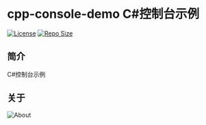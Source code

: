 # cpp-console-demo C#控制台示例

[![License](https://img.shields.io/github/license/ALI1416/cpp-console-demo?label=License)](https://www.apache.org/licenses/LICENSE-2.0.txt)
[![Repo Size](https://img.shields.io/github/repo-size/ALI1416/cpp-console-demo?label=Repo%20Size&color=success)](https://github.com/ALI1416/cpp-console-demo/archive/refs/heads/master.zip)

## 简介

C#控制台示例

## 关于

<object data="https://404z.cn/images/about.svg" style="max-width:100%;">
  <picture>
    <source media="(prefers-color-scheme: dark)" srcset="https://404z.cn/images/about.dark.svg">
    <img alt="About" src="https://404z.cn/images/about.light.svg">
  </picture>
</object>
